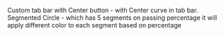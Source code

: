 Custom tab bar with Center button - with Center curve in tab bar.
Segmented Circle - which has 5 segments on passing percentage it will apply different color to each segment based on percentage
